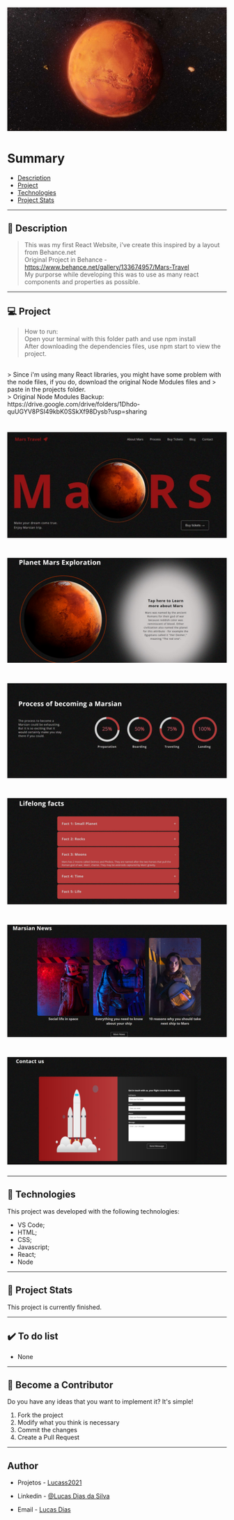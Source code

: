 <h1 align="center">
    <img src="./git/capa.jpg"/>
</h1>

# Summary

- [Description](#📝-Description)
- [Project](#💻-Project)
- [Technologies](#🚀-Technologies)
- [Project Stats](#🎯-Project-Stats)

---

## 📝 Description

> This was my first React Website, i've create this inspired by a layout from Behance.net <br>
> Original Project in Behance - https://www.behance.net/gallery/133674957/Mars-Travel<br>
> My purporse while developing this was to use as many react components and properties as possible.




---

## 💻 Project

> How to run: <br>
> Open your terminal with this folder path and use npm install <br>
> After downloading the dependencies files, use npm start to view the project.
<br>
> Since i'm using many React libraries, you might have some problem with the node files, if you do, download the original Node Modules files and
> paste in the projects folder.<br>
> Original Node Modules Backup: https://drive.google.com/drive/folders/1Dhdo-quUGYV8PSI49kbK0SSkXf98Dysb?usp=sharing


<h1 align="center">
    <img src="./git/print.jpg"/>
</h1>
<h1 align="center">
    <img src="./git/projeto2.jpg"/>
</h1>
<h1 align="center">
    <img src="./git/projeto3.jpg"/>
</h1>
<h1 align="center">
    <img src="./git/projeto4.jpg"/>
</h1>
<h1 align="center">
    <img src="./git/projeto5.jpg"/>
</h1>
<h1 align="center">
    <img src="./git/projeto6.jpg"/>
</h1>



---

## 🚀 Technologies
This project was developed with the following technologies:
* VS Code;
* HTML;
* CSS;
* Javascript;
* React;
* Node



---

## 🎯 Project Stats

This project is currently finished.


---

## :heavy_check_mark: To do list

- None

---

## :handshake: Become a Contributor

Do you have any ideas that you want to implement it? It's simple!

1. Fork the project
2. Modify what you think is necessary
3. Commit the changes
4. Create a Pull Request

---

## Author

- Projetos - [Lucass2021](https://github.com/Lucass2021)

- Linkedin - [@Lucas Dias da Silva](https://www.linkedin.com/in/lucas-dias-da-silva-118954199/)

- Email - [Lucas Dias](mailto:lucas.allx@hotmail.com")
